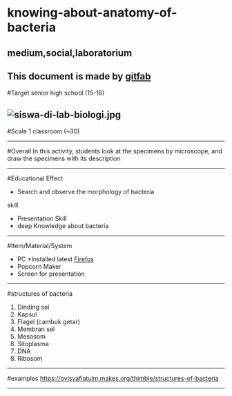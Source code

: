 # knowing-about-anatomy-of-bacteria
## medium,social,laboratorium
This document is made by [gitfab](http://gitfab.org)
---
#Target
senior high school (15-18)




![siswa-di-lab-biologi.jpg](https://raw.github.com/ovisyafiatul/knowing-about-anatomy-of-bacteria/master/gitfab/resources/siswa-di-lab-biologi.jpg)
---
#Scale
1 classroom (~30)

---
#Overall
In this activity, students look at the specimens by microscope, and draw the specimens with its description

---
#Educational Effect
* Search and observe the morphology of bacteria

skill

* Presentation Skill
* deep Knowledge about bacteria

---
#Item/Material/System
* PC *Installed latest [Firefox](http://www.mozilla.org/en-US/firefox/)
* Popcorn Maker
* Screen for presentation
---
#structures of bacteria

1. Dinding sel
2. Kapsul
3. Flagel (cambuk getar)
4. Membran sel 
5. Mesosom
6. Sitoplasma 
7. DNA
8. Ribosom
---
#examples
https://ovisyafiatulm.makes.org/thimble/structures-of-bacteria

---
